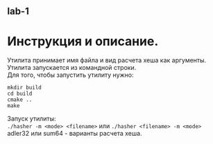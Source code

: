 ## lab-1
# Инструкция и описание.
Утилита принимает имя файла и вид расчета хеша как аргументы. Утилита запускается из командной строки.  
Для того, чтобы запустить утилиту нужно:  

`mkdir build`  
`cd build`  
`cmake ..`  
`make`  

Запуск утилиты:  
`./hasher -m <mode> <filename>` или `./hasher <filename> -m <mode>`  
<mode> adler32 или sum64 - варианты расчета хеша.
